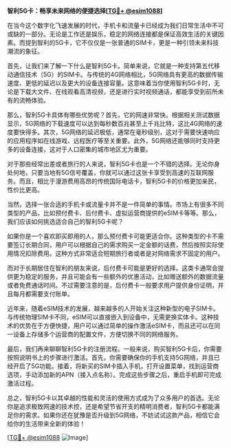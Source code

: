 **智利5G卡：畅享未来网络的便捷选择[[TG💪+ @esim1088](https://t.me/s/esim1088)]**

在当今这个数字化飞速发展的时代，手机卡和流量卡已经成为我们日常生活中不可或缺的一部分。无论是工作还是娱乐，稳定的网络连接都是保证高效生活的关键因素。而提到智利的5G卡，它不仅仅是一张普通的SIM卡，更是一种引领未来科技潮流的象征。

首先，让我们来了解一下什么是智利5G卡。简单来说，它就是一种支持第五代移动通信技术（5G）的SIM卡。与传统的4G网络相比，5G网络具有更高的数据传输速度、更低的延迟以及更大的设备连接容量。这意味着当你使用智利5G卡时，无论是下载大文件、在线观看高清视频，还是进行实时视频通话，都能享受到前所未有的流畅体验。

那么，智利5G卡具体有哪些优势呢？首先，它的网速非常快。根据相关测试数据显示，5G网络的下载速度可以达到每秒数百兆甚至上千兆比特，这比4G网络的速度要快得多。其次，5G网络的延迟极低，通常在毫秒级别，这对于需要快速响应的应用程序如在线游戏、远程医疗等至关重要。此外，5G网络还能够同时支持更多的设备连接，这对于人口密集的城市地区尤为重要。

对于那些经常出差或者旅行的人来说，智利5G卡也是一个不错的选择。无论你身处何地，只要当地有5G信号覆盖，你就可以通过这张卡享受到高速的互联网服务。而且，相比于漫游费用高昂的传统国际电话卡，智利5G卡的价格更加亲民，性价比更高。

当然，选择一张合适的手机卡或流量卡并不是一件简单的事情。市场上有很多不同类型的产品，比如预付费卡、后付费卡、虚拟运营商提供的eSIM卡等等。那么，我们应该如何挑选适合自己的智利5G卡呢？

如果你是一个喜欢即买即用的人，那么预付费卡可能更适合你。这种类型的卡不需要签订长期合同，用户可以根据自己的需求购买一定金额的话费，然后按照实际使用情况扣除费用。这种方式非常适合短期旅行者或者是对网络需求不固定的用户。

而对于长期居住在智利的朋友来说，后付费卡可能是更好的选择。这类卡通常会提供更为稳定的服务，并且可能会有一些额外的优惠活动，比如赠送额外的数据流量或者免费通话时间。不过需要注意的是，后付费卡一般要求用户提供身份证明，并且每月都需要支付账单。

近年来，随着eSIM技术的发展，越来越多的人开始关注这种新型的电子SIM卡。与传统物理SIM卡不同，eSIM可以直接嵌入到设备中，无需更换实体卡。这种技术的优势在于方便快捷，用户可以通过简单的操作激活eSIM卡，而且还可以在同一设备上存储多个运营商的配置文件，方便切换不同的网络服务。

最后，我们再来聊聊智利5G卡的注册流程。一般来说，购买智利5G卡后，你需要按照说明书上的步骤进行激活。首先，你需要确保你的手机支持5G网络，并且已经开启了5G功能。接着，将新买的SIM卡插入手机，打开设置菜单，找到运营商选项，手动添加新的APN（接入点名称）。完成这些步骤之后，重启手机即可完成激活过程。

总之，智利5G卡以其卓越的性能和灵活的使用方式成为了众多用户的首选。无论你是追求极致网速的技术控，还是希望节省开支的精明消费者，智利5G卡都能满足你的需求。如果你还在犹豫是否升级到5G网络，不妨试试这款产品，相信它会给你的生活带来全新的体验！

[[TG💪+ @esim1088](https://t.me/s/esim1088) ![Image](https://i.postimg.cc/4NQfJmqS/Snipaste-2025-05-13-00-14-12.png)]
